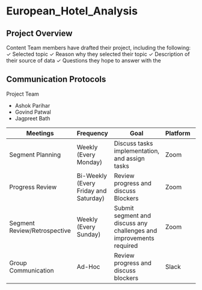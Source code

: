 # European_Hotel_Analysis

## Project Overview
Content Team members have drafted their project, including the following: 
✓ Selected topic
✓ Reason why they selected their topic
✓ Description of their source of data
✓ Questions they hope to answer with the 

## Communication Protocols
Project Team
- Ashok Parihar
- Govind Patwal
- Jagpreet Bath

Meetings |  Frequency | Goal    |Platform   |Audience
|----|----|-----|----|----|
Segment Planning | Weekly (Every Monday) | Discuss tasks implementation, and assign tasks | Zoom | Project Team 
Progress Review | Bi-Weekly (Every Friday and Saturday) | Review progress and discuss Blockers | Zoom | Project Team
Segment Review/Retrospective |  Weekly (Every Sunday) | Submit segment and discuss any challenges and improvements required |Zoom |Project Team 
Group Communication | Ad-Hoc | Review progress and discuss blockers | Slack|Project Team